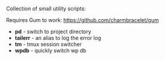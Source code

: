 Collection of small utility scripts:

Requires Gum to work: https://github.com/charmbracelet/gum

* **pd** - switch to project directory
* **tailerr** - an alias to log the error log
* **tm** - tmux session switcher
* **wpdb** - quickly switch wp db
